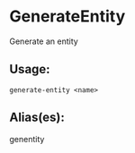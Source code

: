 # GenerateEntity
Generate an entity
## Usage:
```
generate-entity <name>
```
## Alias(es):
genentity
